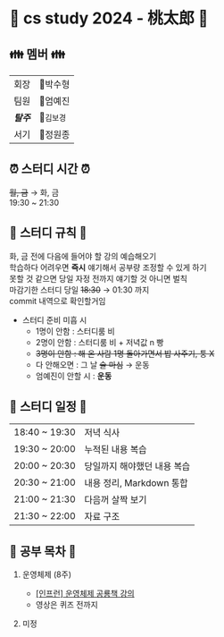 # 🍻 cs study 2024 - 桃太郎 🍻

## 👪 멤버 👪
|||
|---|---|
|회장|👹박수형|
|팀원|🐶엄예진|
|***탈주***|👸`김보경`|
|서기|🙉정원종|

## ⏰ 스터디 시간 ⏰
~~월, 금~~ &rarr; 화, 금<br> 
19:30 ~ 21:30

## 🔨 스터디 규칙 🔨
화, 금 전에 다음에 들어야 할 강의 예습해오기<br>
학습하다 어려우면 **즉시** 얘기해서 공부량 조정할 수 있게 하기<br>
못할 것 같으면 당일 자정 전까지 얘기할 것 아니면 벌칙<br>
마감기한 스터디 당일 ~~18:30~~ &rarr; 01:30 까지<br>
commit 내역으로 확인할거임<br>
- 스터디 준비 미흡 시
    - 1명이 안함 : 스터디룸 비
    - 2명이 안함 : 스터디룸 비 + 저녁값 n 빵
    - ~~3명이 안함 : 해 온 사람 1명 돌아가면서 밥 사주기, 퉁 X~~
    - 다 안해오면 : 그 날 ~~술 마심~~ &rarr; 운동
    - 엄예진이 안할 시 : **운동**

## 📆 스터디 일정 📆
|||
|:---|:---|
|18:40 ~ 19:30|저녁 식사|
|19:30 ~ 20:00|누적된 내용 복습|
|20:00 ~ 20:30|당일까지 해야했던 내용 복습|
|20:30 ~ 21:00|내용 정리, Markdown 통합|
|21:00 ~ 21:30|다음꺼 살짝 보기|
|21:30 ~ 22:00|자료 구조|

## 💯 공부 목차 💯
1. 운영체제 (8주)
    -  [\[인프런\] 운영체제 공룡책 강의](https://www.inflearn.com/course/%EC%9A%B4%EC%98%81%EC%B2%B4%EC%A0%9C-%EA%B3%B5%EB%A3%A1%EC%B1%85-%EC%A0%84%EA%B3%B5%EA%B0%95%EC%9D%98/dashboard)
    - 영상은 퀴즈 전까지 

2. 미정
